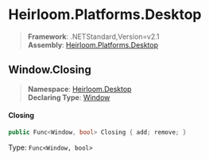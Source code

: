 # Heirloom.Platforms.Desktop

> **Framework**: .NETStandard,Version=v2.1  
> **Assembly**: [Heirloom.Platforms.Desktop][0]  

## Window.Closing

> **Namespace**: [Heirloom.Desktop][0]  
> **Declaring Type**: [Window][1]  

#### Closing

```cs
public Func<Window, bool> Closing { add; remove; }
```

Type: `Func<Window, bool>`

[0]: ../../../Heirloom.Platforms.Desktop.md
[1]: ../Window.md
